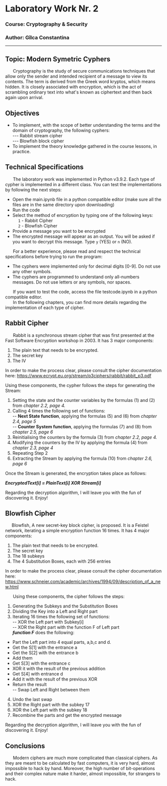 ﻿# Laboratory Work Nr. 2
### Course: Cryptography & Security
### Author: Gîlca Constantina

----

## Topic: Modern Symetric Cyphers
&ensp;&ensp;&ensp; Cryptography is the study of secure communications techniques that allow only the sender and intended recipient of a message to view its contents. The term is derived from the Greek word kryptos, which means hidden. It is closely associated with encryption, which is the act of scrambling ordinary text into what's known as ciphertext and then back again upon arrival.

## Objectives
* To implement, with the scope of better understanding the terms and the domain of cryptography, the following cyphers:    
--- Rabbit stream cipher      
--- Blowfish block cipher     
* To implement the theory knowledge gathered in the course lessons, in practice.

## Technical Specifications
&ensp;&ensp;&ensp; The laboratory work was implemented in Python v3.9.2. Each type of cypher is implemented in a different class. You can test the implementations by following the next steps:    
- Open the main.ipynb file in a python compatible editor (make sure all the files are in the same directory upon downloading)      
- Run the code     
- Select the method of encryption by typing one of the following keys:      
&ensp;&ensp; ``` 1 ``` - Rabbit Cipher     
&ensp;&ensp; ``` 2 ``` - Blowfish Cipher     
- Provide a message you want to be encrypted     
- The encrypted message will appear as an output. You will be asked if you want to decrypt this message. Type ```y``` (YES) or ```n``` (NO).     

&ensp;&ensp;&ensp; For a better experience, please read and respect the technical specifications before trying to run the program:     
- The cyphers were implemented only for decimal digits [0-9]. Do not use any other symbols.     
- The cyphers are programmed to understand only all-numbers messages. Do not use letters or any symbols, nor spaces.     
       
&ensp;&ensp;&ensp; If you want to test the code, access the file testcode.ipynb in a python compatible editor.              
&ensp;&ensp;&ensp; In the following chapters, you can find more details regarding the implementation of each type of cipher.

## Rabbit Cipher
&ensp;&ensp;&ensp; Rabbit is a synchronous stream cipher that was first presented at the Fast Software Encryption workshop in 2003. It has 3 major components:     
1. The plain text that needs to be encrypted.     
2. The secret key     
3. The IV     

In order to make the process clear, please consult the cipher documentation here:      https://www.ecrypt.eu.org/stream/p3ciphers/rabbit/rabbit_p3.pdf

Using these components, the cypher follows the steps for generating the Stream:     
1. Setting the state and the counter variables by the formulas (1) and (2) from *chapter 2.2, page 4.*     
2. Calling 4 times the following set of functions:     
-- **Next State function**, applying the formulas (5) and (6) from *chapter 2.4, page 5*     
-- **Counter System function**, applying the formulas (7) and (8) from *chapter 2.5, page 6*    
3. Reinitialising the counters by the formula (3) from *chapter 2.2, page 4.*     
4. Modifying the counters by the IV by applying the formula (4) from *chapter 2.3, page 4*     
5. Repeating Step 2     
6. Extracting the Stream by applying the formula (10) from *chapter 2.6, page 6*     

Once the Stream is generated, the encryption takes place as follows:   
   
***EncryptedText[i] = PlainText[i] XOR Stream[i]***   
   
Regarding the decryption algorithm, I will leave you with the fun of discovering it. Enjoy!

## Blowfish Cipher
&ensp;&ensp;&ensp;Blowfish, A new secret-key block cipher, is proposed. It is a Feistel network, iterating a simple encryption function 16 times. It has 4 major components:    
1. The plain text that needs to be encrypted.   
2. The secret key   
3. The 18 subkeys   
4. The 4 Substitution Boxes, each with 256 entries   

In order to make the process clear, please consult the cipher documentation here:     
https://www.schneier.com/academic/archives/1994/09/description_of_a_new.html    

&ensp;&ensp;&ensp; Using these components, the cipher follows the steps:    
1. Generating the Subkeys and the Substitution Boxes    
2. Dividing the Key into a Left and Right part    
3. Iterating 16 times the following set of functions:    
-- XOR the Left part with Subkey[i]    
-- XOR the Right part with the function F of Left part    
***function F*** does the following:    
- Part the Left part into 4 equal parts, a,b,c and d.    
- Get the S[1] with the entrance a    
- Get the S[2] with the entrance b    
- Add them    
- Get S[3] with the entrance c    
- XOR it with the result of the previous addition    
- Get S[4] with entrance d    
- Add it with the result of the previous XOR    
- Return the result    
-- Swap Left and Right between them    
4. Undo the last swap    
5. XOR the Right part with the subkey 17     
6. XOR the Left part with the subkey 18     
7. Recombine the parts and get the encrypted message     

Regarding the decryption algorithm, I will leave you with the fun of discovering it. Enjoy!
## Conclusions
&ensp;&ensp;&ensp; Modern ciphers are much more complicated than classical ciphers. As they are meant to be calculated by fast computers, it is very hard, almost impossible to hack by hand. Moreover, the high number of bit-operations and their complex nature make it harder, almost impossible, for strangers to hack.

